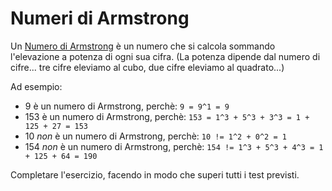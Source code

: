 # Numeri di Armstrong

Un [Numero di Armstrong](https://en.wikipedia.org/wiki/Narcissistic_number) è un numero che si calcola sommando l'elevazione a potenza di ogni sua cifra. (La potenza dipende dal numero di cifre... tre cifre eleviamo al cubo, due cifre eleviamo al quadrato...)

Ad esempio:

- 9 è un numero di Armstrong, perchè: `9 = 9^1 = 9`
- 153 è un numero di Armstrong, perchè: `153 = 1^3 + 5^3 + 3^3 = 1 + 125 + 27 = 153`
- 10 *non* è un numero di Armstrong, perchè: `10 != 1^2 + 0^2 = 1`
- 154 *non* è un numero di Armstrong, perchè: `154 != 1^3 + 5^3 + 4^3 = 1 + 125 + 64 = 190`

Completare l'esercizio, facendo in modo che superi tutti i test previsti.
